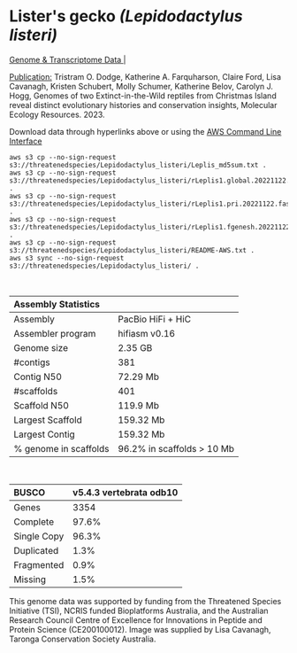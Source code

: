 # **Lister's gecko** *(Lepidodactylus listeri)* 

[Genome & Transcriptome Data ](https://threatenedspecies.s3.ap-southeast-2.amazonaws.com/index.html) | 

[Publication:](https://doi.org/10.1111/1755-0998.13780) Tristram O. Dodge, Katherine A. Farquharson, Claire Ford, Lisa Cavanagh, Kristen Schubert, Molly Schumer, Katherine Belov, Carolyn J. Hogg, Genomes of two Extinct-in-the-Wild reptiles from Christmas Island reveal distinct evolutionary histories and conservation insights, Molecular Ecology Resources. 2023.

Download data through hyperlinks above or using the [AWS Command Line Interface](https://docs.aws.amazon.com/cli/latest/userguide/cli-chap-install.html)
  
```
aws s3 cp --no-sign-request s3://threatenedspecies/Lepidodactylus_listeri/Leplis_md5sum.txt .
aws s3 cp --no-sign-request s3://threatenedspecies/Lepidodactylus_listeri/rLeplis1.global.20221122.fasta.gz .
aws s3 cp --no-sign-request s3://threatenedspecies/Lepidodactylus_listeri/rLeplis1.pri.20221122.fasta.gz .
aws s3 cp --no-sign-request s3://threatenedspecies/Lepidodactylus_listeri/rLeplis1.fgenesh.20221122.gff3 .
aws s3 cp --no-sign-request s3://threatenedspecies/Lepidodactylus_listeri/README-AWS.txt .
aws s3 sync --no-sign-request s3://threatenedspecies/Lepidodactylus_listeri/ .
```

<br>

| Assembly Statistics |  |
|:--- | --- |
| Assembly | PacBio HiFi + HiC |
| Assembler program | hifiasm v0.16 |
| Genome size | 2.35 GB |
| #contigs | 381 |
| Contig N50 | 72.29 Mb |
| #scaffolds | 401 |
| Scaffold N50 | 119.9 Mb |
| Largest Scaffold | 159.32 Mb |
| Largest Contig | 159.32 Mb |
| % genome in scaffolds | 96.2% in scaffolds > 10 Mb |

<br>

| **BUSCO** | **v5.4.3 vertebrata odb10** |
|:--- | --- |
| Genes    | 3354 |
| Complete    | 97.6% |
| Single Copy |  96.3% |
| Duplicated | 1.3% |
| Fragmented | 0.9% |
| Missing | 1.5% |

This genome data was supported by funding from the Threatened Species Initiative (TSI), NCRIS funded Bioplatforms Australia, and the Australian Research Council Centre of Excellence for Innovations in Peptide and Protein Science (CE200100012). Image was supplied by Lisa Cavanagh, Taronga Conservation Society Australia.
